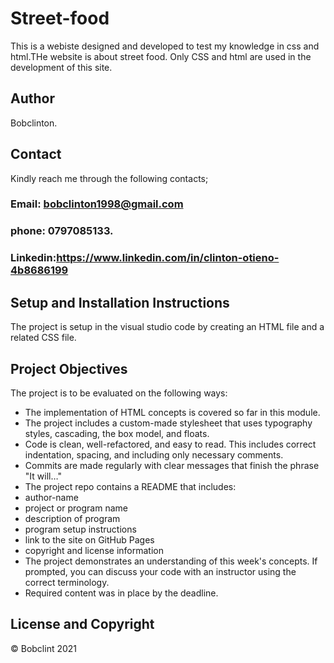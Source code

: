 # Street-food
This is a webiste designed and developed to test my  knowledge in css  and html.THe website is about street food. Only CSS and html are used in the development of this site.

## Author
Bobclinton.

 ## Contact
 Kindly reach me through the following contacts;

 ### Email: bobclinton1998@gmail.com
 ### phone: 0797085133.
 ### Linkedin:https://www.linkedin.com/in/clinton-otieno-4b8686199

 ## Setup and Installation Instructions
 The project is setup in the visual studio code by creating an HTML file and a related CSS file.

 ## Project Objectives
 The project is to be evaluated on the following ways:


 * The implementation of HTML concepts is covered so far in this module.
 * The project includes a custom-made stylesheet that uses typography styles, cascading, the box     model, and floats.
 * Code is clean, well-refactored, and easy to read. This includes correct indentation, spacing, and including only necessary comments.
 * Commits are made regularly with clear messages that finish  the phrase "It will…"
 * The project repo contains a README that includes:
 * author-name
 * project or program name
 * description of program
 * program setup instructions
 * link to the site on GitHub Pages
 * copyright and license information
 * The project demonstrates an understanding of this week's concepts. If prompted, you can discuss your code with an instructor using the correct terminology.
 * Required content was in place by the deadline.

## License and Copyright
© Bobclint 2021

